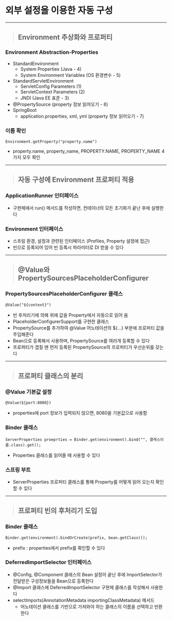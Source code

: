 
# 외부 설정을 이용한 자동 구성

--------------------------------------------------------------------------------------------------------------------------------------

> ## Environment 추상화와 프로퍼티

### Environment Abstraction-Properties
- StandardEnvironment
  - System Properties (Java - 4)
  - System Environment Variables (OS 환경변수 - 5)
- StandardServletEnvironment
  - ServletConfig Parameters (1)
  - ServletContext Parameters (2)
  - JNDI (Java EE 표준 - 3)
- @PropertySource (property 정보 읽어오기 - 6)
- SpringBoot
  - application.properties, xml, yml (property 정보 읽어오기 - 7)


### 이름 확인
    Environment.getProperty("property.name")
- property.name, property_name, PROPERTY.NAME, PROPERTY_NAME 4가지 모두 확인

--------------------------------------------------------------------------------------------------------------------------------------

> ## 자동 구성에 Environment 프로퍼티 적용

### ApplicationRunner 인터페이스
- 구현체에서 run() 메서드를 작성하면, 컨테이너의 모든 초기화가 끝난 후에 실행한다


### Environment 인터페이스
- 스프링 환경, 설정과 관련된 인터페이스 (Profiles, Property 설정에 접근)
- 빈으로 등록되어 있어 빈 등록시 파라미터로 DI 받을 수 있다

--------------------------------------------------------------------------------------------------------------------------------------

> ## @Value와 PropertySourcesPlaceholderConfigurer

### PropertySourcesPlaceholderConfigurer 클래스
    @Value("${context}")
- 빈 후처리기에 의해 위에 값을 Property에서 자동으로 읽어 옴
- PlaceholderConfigurerSupport를 구현한 클래스
- PropertySource를 추가하여 @Value 어노테이션의 ${...} 부분에 프로퍼티 값을 주입해준다
- Bean으로 등록해서 사용하며, PropertySource를 여러개 등록할 수 있다
- 프로퍼티가 겹칠 땐 먼저 등록된 PropertySource의 프로퍼티가 우선순위를 갖는다

--------------------------------------------------------------------------------------------------------------------------------------

> ## 프로퍼티 클래스의 분리

### @Value 기본값 설정
    @Value(${port:8080})
- properties에 port 정보가 입력되지 않으면, 8080을 기본값으로 사용함


### Binder 클래스
    ServerProperties proeprties = Binder.get(environment).bind("", 클래스이름.class).get(); 
- Properties 클래스를 읽어올 때 사용할 수 있다


### 스프링 부트
- ServerProperties 프로퍼티 클래스를 통해 Property를 어떻게 읽어 오는지 확인할 수 있다

--------------------------------------------------------------------------------------------------------------------------------------

> ## 프로퍼티 빈의 후처리기 도입

### Binder 클래스
    Binder.get(environment).bindOrCreate(prefix, bean.getClass());
- prefix : properties에서 prefix를 확인할 수 있다


### DeferredImportSelector 인터페이스
- @Config, @Component 클래스의 Bean 설정이 끝난 후에 ImportSelector가 전달받은 구성정보들을 Bean으로 등록한다
- @Import 클래스에 DeferredImportSelector 구현체 클래스를 작성해서 사용한다
- selectImports(AnnotationMetadata importingClassMetadata) 메서드
  - 어노테이션 클래스를 기반으로 가져와야 하는 클래스의 이름을 선택하고 반환한다





























